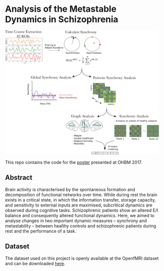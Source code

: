 # Analysis of the Metastable Dynamics in Schizophrenia
![Image](figures/analysis_overview.png)

This repo contains the code for the 
[poster](https://drive.google.com/file/d/1RT4QxoDAQNrv-aoiN9Ey150WJFhXoxKE/view?usp=sharing) presented at OHBM 2017.

## Abstract
Brain activity is characterised by the spontaneous formation and decomposition
of functional networks over time. While during rest
the brain exists in a critical state, in which the information transfer, 
storage capacity, and sensitivity to external inputs are maximised, 
subcritical dynamics are observed during cognitive tasks. 
Schizophrenic patients show an altered E/I balance and consequently 
altered functional dynamics. Here, we aimed to analyse changes in two
important dynamic measures – synchrony and
metastability – between healthy controls and schizophrenic patients
during rest and the performance of a task.

## Dataset
The dataset used on this project is openly available at the OpenfMRI dataset
and can be downloaded [here](https://www.openfmri.org/dataset/ds000030/).


